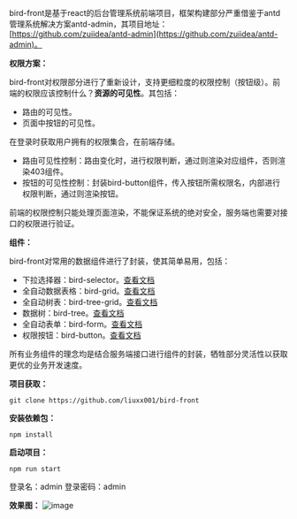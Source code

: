 bird-front是基于react的后台管理系统前端项目，框架构建部分严重借鉴于antd管理系统解决方案antd-admin，其项目地址：[https://github.com/zuiidea/antd-admin](https://github.com/zuiidea/antd-admin)。

**权限方案：**

bird-front对权限部分进行了重新设计，支持更细粒度的权限控制（按钮级）。前端的权限应该控制什么？**资源的可见性**。其包括：
- 路由的可见性。
- 页面中按钮的可见性。

在登录时获取用户拥有的权限集合，在前端存储。
- 路由可见性控制：路由变化时，进行权限判断，通过则渲染对应组件，否则渲染403组件。
- 按钮的可见性控制：封装bird-button组件，传入按钮所需权限名，内部进行权限判断，通过则渲染按钮。

前端的权限控制只能处理页面渲染，不能保证系统的绝对安全，服务端也需要对接口的权限进行验证。


**组件：**

bird-front对常用的数据组件进行了封装，使其简单易用，包括：
- 下拉选择器：bird-selector。[查看文档](https://github.com/liuxx001/bird-front/blob/master/doc/bird-selector.md)
- 全自动数据表格：bird-grid。[查看文档](https://github.com/liuxx001/bird-front/blob/master/doc/bird-grid.md)
- 全自动树表：bird-tree-grid。[查看文档](https://github.com/liuxx001/bird-front/blob/master/doc/bird-tree-grid.md)
- 数据树：bird-tree。[查看文档](https://github.com/liuxx001/bird-front/blob/master/doc/bird-tree.md)
- 全自动表单：bird-form。[查看文档](https://github.com/liuxx001/bird-front/blob/master/doc/bird-form.md)
- 权限按钮：bird-button。[查看文档](https://github.com/liuxx001/bird-front/blob/master/doc/bird-button.md)

所有业务组件的理念均是结合服务端接口进行组件的封装，牺牲部分灵活性以获取更优的业务开发速度。


**项目获取：**

```
git clone https://github.com/liuxx001/bird-front
```

**安装依赖包：**

```
npm install
```

**启动项目：**

```
npm run start
```

登录名：admin
登录密码：admin

**效果图：**
![image](https://raw.githubusercontent.com/liuxx001/bird-front/master/doc/bird-admin.png)


